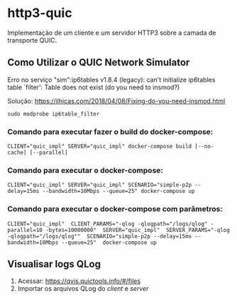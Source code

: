 # http3-quic

Implementação de um cliente e um servidor HTTP3 sobre a camada de transporte QUIC.

## Como Utilizar o QUIC Network Simulator

Erro no serviço "sim":ip6tables v1.8.4 (legacy): can't initialize ip6tables table `filter': Table does not exist (do you need to insmod?)

Solução: https://ilhicas.com/2018/04/08/Fixing-do-you-need-insmod.html

`sudo modprobe ip6table_filter`

### Comando para executar fazer o build do docker-compose:

`CLIENT="quic_impl" SERVER="quic_impl" docker-compose build [--no-cache] [--parallel]`

### Comando para executar o docker-compose:

`CLIENT="quic_impl" SERVER="quic_impl" SCENARIO="simple-p2p --delay=15ms --bandwidth=10Mbps --queue=25" docker-compose up`

### Comando para executar o docker-compose com parâmetros:

`CLIENT="quic_impl" 
CLIENT_PARAMS="-qlog -qlogpath="/logs/qlog" -parallel=10 -bytes=10000000" 
SERVER="quic_impl" 
SERVER_PARAMS="-qlog -qlogpath="/logs/qlog"" 
SCENARIO="simple-p2p --delay=15ms --bandwidth=10Mbps --queue=25" 
docker-compose up`

## Visualisar logs QLog

1. Acessar: https://qvis.quictools.info/#/files
2. Importar os arquivos QLog do _client_ e _server_
